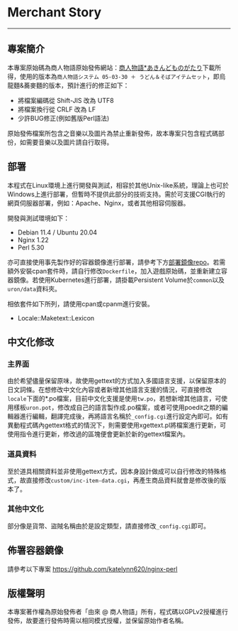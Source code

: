 # Merchant Story

---

## 專案簡介
本專案原始碼為商人物語原始發佈網站：[商人物語*あきんどものがたり](http://www.geocities.co.jp/Playtown-Bingo/8587/)下載所得，使用的版本為`商人物語システム 05-03-30 ＋ うどん＆そばアイテムセット`，即烏龍麵&蕎麥麵的版本，預計進行的修正如下：

* 將檔案編碼從 Shift-JIS 改為 UTF8
* 將檔案換行從 CRLF 改為 LF
* 少許BUG修正(例如舊版Perl語法)

原始發佈檔案所包含之音樂以及圖片為禁止重新發佈，故本專案只包含程式碼部份，如需要音樂以及圖片請自行取得。

## 部署

本程式在Linux環境上進行開發與測試，相容於其他Unix-like系統，理論上也可於Windows上進行部署，但暫時不提供此部分的技術支持。需於可支援CGI執行的網頁伺服器部署，例如：Apache、Nginx，或者其他相容伺服器。

開發與測試環境如下：
* Debian 11.4 / Ubuntu 20.04
* Nginx 1.22
* Perl 5.30

亦可直接使用事先製作好的容器鏡像進行部署，請參考下方[部署鏡像repo](#佈署容器鏡像)。若需額外安裝cpan套件時，請自行修改`Dockerfile`，加入遊戲原始碼，並重新建立容器鏡像。若使用Kubernetes進行部署，請掛載Persistent Volume於`common`以及`uron/data`資料夾。

相依套件如下所列，請使用cpan或cpanm進行安裝。
* Locale::Maketext::Lexicon

## 中文化修改

### 主界面
由於希望儘量保留原味，故使用gettext的方式加入多國語言支援，以保留原本的日文詞條。在想修改中文化內容或者新增其他語言支援的情況，可直接修改`locale`下面的*.po檔案，目前中文化支援是使用`tw.po`，若想新增其他語言，可使用樣板`uron.pot`，修改成自己的語言製作成.po檔案，或者可使用poedit之類的編輯器進行編輯，翻譯完成後，再將語言名稱於`_config.cgi`進行設定內即可。如有異動程式碼內gettext格式的情況下，則需要使用xgettext.pl將檔案進行更新，可使用指令進行更新，修改過的區塊便會更新於新的gettext檔案內。

### 道具資料
至於道具相關資料並非使用gettext方式，因本身設計做成可以自行修改的特殊格式，故直接修改`custom/inc-item-data.cgi`，再產生商品資料就會是修改後的版本了。

### 其他中文化
部分像是貨幣、盜賊名稱由於是設定類型，請直接修改`_config.cgi`即可。

## 佈署容器鏡像
請參考以下專案
https://github.com/katelynn620/nginx-perl

## 版權聲明
本專案著作權為原始發佈者「由來 @ 商人物語」所有，程式碼以GPLv2授權進行發佈，故要進行發佈時需以相同模式授權，並保留原始作者名稱。